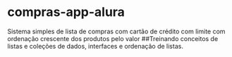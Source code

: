 # compras-app-alura
Sistema simples de lista de compras com cartão de crédito com limite com ordenação crescente dos produtos pelo valor
##Treinando conceitos de listas e coleções de dados, interfaces e ordenação de listas.
